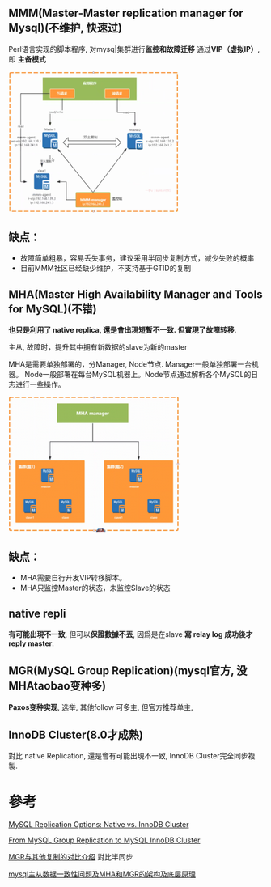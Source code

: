 ## MMM(Master-Master replication manager for Mysql)(不维护, 快速过)

Perl语言实现的脚本程序, 对mysq|集群进行**监控和故障迁移**
通过**VIP（虚拟IP）**, 即 **主备模式**



<img src="Screenshot 2024-11-22 at 03.55.47.png" alt="Screenshot 2024-11-22 at 03.55.47" style="zoom: 33%;" />



## 缺点：
- 故障简单粗暴，容易丢失事务，建议采用半同步复制方式，减少失败的概率
- 目前MMM社区已经缺少维护，不支持基于GTID的复制



## MHA(Master High Availability Manager and Tools for MySQL)(不错)

**也只是利用了 native replica, 還是會出現短暫不一致. 但實現了故障转移**.

主从, 
故障时，提升其中拥有新数据的slave为新的master

MHA是需要单独部署的，分Manager, Node节点. 
Manager一般单独部署一台机器。
Node一般部署在每台MySQL机器上。Node节点通过解析各个MySQL的日志进行一些操作。

<img src="Screenshot 2024-11-22 at 04.03.14.png" alt="Screenshot 2024-11-22 at 04.03.14" style="zoom:33%;" />

## 缺点：
- MHA需要自行开发VIP转移脚本。
- MHA只监控Master的状态，未监控Slave的状态



## native repli

**有可能出現不一致**, 但可以**保證數據不丟**, 因爲是在slave **寫 relay log 成功後才reply master**.



## MGR(MySQL Group Replication)(mysql官方, 没MHAtaobao变种多)

**Paxos变种实现**, 选举, 其他follow
可多主, 但官方推荐单主,





## InnoDB Cluster(8.0才成熟)

對比  native Replication, 還是會有可能出現不一致, 
InnoDB Cluster完全同步複製.

# 參考

[MySQL Replication Options: Native vs. InnoDB Cluster](https://www.mydbops.com/blog/mysql-replication-options-native-vs-innodb-cluster)

[From MySQL Group Replication to MySQL InnoDB Cluster](https://lefred.be/content/from-mysql-group-replication-to-mysql-innodb-cluster/)

[MGR与其他复制的对比介绍](https://www.cnblogs.com/gdjgs/p/18545293) 對比半同步

[mysql主从数据一致性问题及MHA和MGR的架构及底层原理](https://blog.csdn.net/cousic/article/details/119921066)







